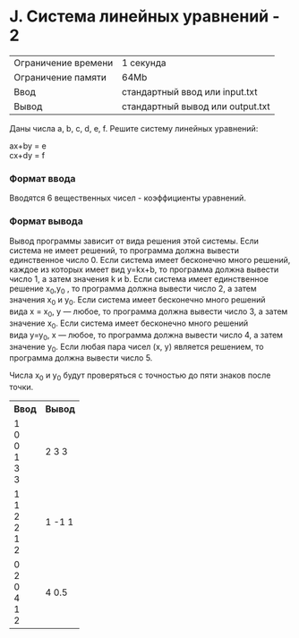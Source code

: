 # J. Система линейных уравнений - 2

<table>
   <tr>
    <td>Ограничение времени</td>
    <td>1 секунда</td>
   </tr>
   <tr>
    <td>Ограничение памяти</td>
    <td>64Mb</td>
  </tr>
   <tr>
    <td>Ввод</td>
    <td>стандартный ввод или input.txt</td>
  </tr>
   <tr>
    <td>Вывод</td>
    <td>стандартный вывод или output.txt</td>
  </tr>
 </table>

Даны числа a, b, c, d, e, f. Решите систему линейных уравнений:

ax+by = e 
<br>
cx+dy = f 

### Формат ввода

Вводятся 6 вещественных чисел - коэффициенты уравнений.

### Формат вывода

Вывод программы зависит от вида решения этой системы. Если система не имеет решений, то программа должна вывести единственное число 0. Если система имеет бесконечно много решений, каждое из которых имеет вид y=kx+b, то программа должна вывести число 1, а затем значения k и b. Если система имеет единственное решение x<sub>0</sub>,y<sub>0</sub> , то программа должна вывести число 2, а затем значения x<sub>0</sub> и y<sub>0</sub>. Если система имеет бесконечно много решений вида x = x<sub>0</sub>, y — любое, то программа должна вывести число 3, а затем значение x<sub>0</sub>. Если система имеет бесконечно много решений вида y=y<sub>0</sub>, x — любое, то программа должна вывести число 4, а затем значение y<sub>0</sub>. Если любая пара чисел (x, y) является решением, то программа должна вывести число 5.

Числа x<sub>0</sub> и y<sub>0</sub> будут проверяться с точностью до пяти знаков после точки.

<table>
   <tr>
    <th>Ввод</th>
    <th>Вывод</th>
   </tr>
   <tr>
    <td>
        1 <br>
        0 <br>
        0 <br>
        1 <br>
        3 <br>
        3
    </td>
    <td>
        2 3 3
    </td>
  </tr>
   <tr>
    <td>
        1 <br>
        1 <br>
        2 <br>
        2 <br>
        1 <br>
        2
    </td>
    <td>
        1 -1 1
    </td>
  </tr>
   <tr>
    <td>
        0 <br>
        2 <br>
        0 <br>
        4 <br>
        1 <br>
        2
    </td>
    <td>
        4 0.5
    </td>
  </tr>
 </table>
